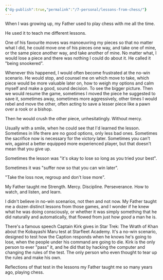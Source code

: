 ```yaml
---
{"dg-publish":true,"permalink":"/7-personal/lessons-from-chess/"}
---
```



When I was growing up, my Father used to play chess with me all the time.

He used it to teach me different lessons.

One of his favourite moves was manoeuvring my pieces so that no matter what I did, he could move one of his pieces one way, and take one of mine, or the same piece another way, and take another of mine. No matter what, I would lose a piece and there was nothing I could do about it. He called it "being snookered".

Whenever this happened, I would often become frustrated at the no-win scenario. He would stop, and counsel me on which move to take, which piece would be more valuable later on, how to weigh my options and calm myself and make a good, sound decision. To see the bigger picture. Then we would resume the game, sometimes I moved the piece he suggested to save it, sometimes away, sometimes more aggressively, other times I would rebel and move the other, often acting to save a lesser piece like a pawn over a rook or a bishop.

Then he would crush the other piece, unhesitatingly. Without mercy.

Usually with a smile, when he could see that I'd learned the lesson. Sometimes in life there are no good options, only less bad ones. Sometimes the sacrifice now is necessary for the victory later. Sometimes you can't win, against a better equipped more experienced player, but that doesn't mean that you give up.

Sometimes the lesson was "it's okay to lose so long as you tried your best".

Sometimes it was "suffer now so that you can win later".

"Take the loss now, regroup and don't lose more".

My Father taught me Strength. Mercy. Discipline. Perseverance. How to watch, and listen, and learn.

I didn't believe in no-win scenarios, not then and not now. My Father taught me a dozen distinct lessons from those games, and I wonder if he knew what he was doing consciously, or whether it was simply something that he did naturally and automatically, that flowed from just how _good_ a man he is.

There's a famous speech Captain Kirk gives in Star Trek: The Wrath of Khan about the Kobayashi Maru test at Starfleet Academy. It's a no-win scenario, designed to test how the Caption responds when he knows he's going to lose, when the people under his command are going to die. Kirk is the only person to ever "pass" it, and he did that by hacking the computer and changing the rules of the test. The only person who even thought to tear up the rules and make his own.

Reflections of that test in the lessons my Father taught me so many years ago, playing chess.

